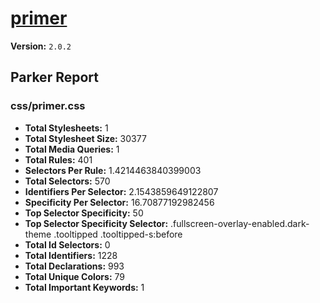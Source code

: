 # [primer]( http://primercss.io )

**Version:** `2.0.2`

## Parker Report

### css/primer.css

- **Total Stylesheets:** 1
- **Total Stylesheet Size:** 30377
- **Total Media Queries:** 1
- **Total Rules:** 401
- **Selectors Per Rule:** 1.4214463840399003
- **Total Selectors:** 570
- **Identifiers Per Selector:** 2.1543859649122807
- **Specificity Per Selector:** 16.70877192982456
- **Top Selector Specificity:** 50
- **Top Selector Specificity Selector:** .fullscreen-overlay-enabled.dark-theme .tooltipped .tooltipped-s:before
- **Total Id Selectors:** 0
- **Total Identifiers:** 1228
- **Total Declarations:** 993
- **Total Unique Colors:** 79
- **Total Important Keywords:** 1
